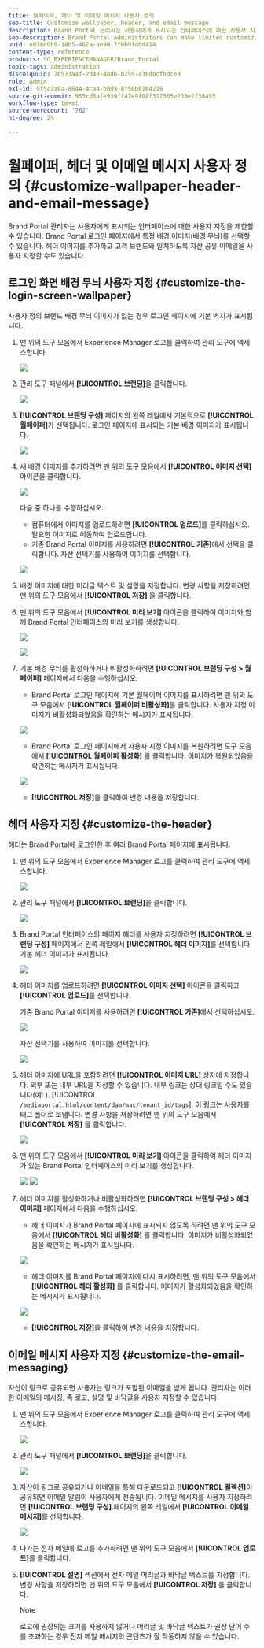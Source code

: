 ```yaml
---
title: 월페이퍼, 헤더 및 이메일 메시지 사용자 정의
seo-title: Customize wallpaper, header, and email message
description: Brand Portal 관리자는 사용자에게 표시되는 인터페이스에 대한 사용자 지정을 제한할 수 있습니다. Brand Portal 로그인 페이지에서 특정 배경 이미지(배경 무늬)를 선택할 수 있습니다. 헤더 이미지를 추가하고 고객 브랜드와 일치하도록 자산 공유 이메일을 사용자 지정할 수도 있습니다.
seo-description: Brand Portal administrators can make limited customizations to the interface displayed to users. You can choose a specific background image (wallpaper) for the Brand Portal login page. You can also add a header image and customize asset sharing emails to match the customer’s brand.
uuid: e078d0b9-18b5-467a-ae90-7f0b9fd0d414
content-type: reference
products: SG_EXPERIENCEMANAGER/Brand_Portal
topic-tags: administration
discoiquuid: 7b573a4f-2d4e-48d6-b259-436d0cfbdce9
role: Admin
exl-id: 9f5c2a6a-8844-4ca4-b0d9-8f50b6164219
source-git-commit: 955cd8afe939ff47e9f08f312505e230e2f38495
workflow-type: tm+mt
source-wordcount: '762'
ht-degree: 2%

---
```


# 월페이퍼, 헤더 및 이메일 메시지 사용자 정의 {#customize-wallpaper-header-and-email-message}

Brand Portal 관리자는 사용자에게 표시되는 인터페이스에 대한 사용자 지정을 제한할 수 있습니다. Brand Portal 로그인 페이지에서 특정 배경 이미지(배경 무늬)를 선택할 수 있습니다. 헤더 이미지를 추가하고 고객 브랜드와 일치하도록 자산 공유 이메일을 사용자 지정할 수도 있습니다.

## 로그인 화면 배경 무늬 사용자 지정 {#customize-the-login-screen-wallpaper}

사용자 정의 브랜드 배경 무늬 이미지가 없는 경우 로그인 페이지에 기본 벽지가 표시됩니다.

1. 맨 위의 도구 모음에서 Experience Manager 로고를 클릭하여 관리 도구에 액세스합니다.

   ![](assets/aemlogo.png)

1. 관리 도구 패널에서 **[!UICONTROL 브랜딩]**&#x200B;을 클릭합니다.


   ![](assets/admin-tools-panel-10.png)

1. **[!UICONTROL 브랜딩 구성]** 페이지의 왼쪽 레일에서 기본적으로 **[!UICONTROL 월페이퍼]**&#x200B;가 선택됩니다. 로그인 페이지에 표시되는 기본 배경 이미지가 표시됩니다.

   ![](assets/default_wallpaper.png)

1. 새 배경 이미지를 추가하려면 맨 위의 도구 모음에서 **[!UICONTROL 이미지 선택]** 아이콘을 클릭합니다.

   ![](assets/choose_wallpaperimage.png)

   다음 중 하나를 수행하십시오.

   * 컴퓨터에서 이미지를 업로드하려면 **[!UICONTROL 업로드]**&#x200B;를 클릭하십시오. 필요한 이미지로 이동하여 업로드합니다.
   * 기존 Brand Portal 이미지를 사용하려면 **[!UICONTROL 기존]**&#x200B;에서 선택을 클릭합니다. 자산 선택기를 사용하여 이미지를 선택합니다.

   ![](assets/asset-picker.png)

1. 배경 이미지에 대한 머리글 텍스트 및 설명을 지정합니다. 변경 사항을 저장하려면 맨 위의 도구 모음에서 **[!UICONTROL 저장]** 을 클릭합니다.

1. 맨 위의 도구 모음에서 **[!UICONTROL 미리 보기]** 아이콘을 클릭하여 이미지와 함께 Brand Portal 인터페이스의 미리 보기를 생성합니다.

   ![](assets/chlimage_1.png)

   ![](assets/custom-wallpaper-preview.png)

1. 기본 배경 무늬를 활성화하거나 비활성화하려면 **[!UICONTROL 브랜딩 구성 > 월페이퍼]** 페이지에서 다음을 수행하십시오.

   * Brand Portal 로그인 페이지에 기본 월페이퍼 이미지를 표시하려면 맨 위의 도구 모음에서 **[!UICONTROL 월페이퍼 비활성화]**&#x200B;를 클릭합니다. 사용자 지정 이미지가 비활성화되었음을 확인하는 메시지가 표시됩니다.

   ![](assets/chlimage_1-1.png)

   * Brand Portal 로그인 페이지에서 사용자 지정 이미지를 복원하려면 도구 모음에서 **[!UICONTROL 월페이퍼 활성화]** 를 클릭합니다. 이미지가 복원되었음을 확인하는 메시지가 표시됩니다.

   ![](assets/chlimage_1-2.png)

   * **[!UICONTROL 저장]**&#x200B;을 클릭하여 변경 내용을 저장합니다.



## 헤더 사용자 지정 {#customize-the-header}

헤더는 Brand Portal에 로그인한 후 여러 Brand Portal 페이지에 표시됩니다.

1. 맨 위의 도구 모음에서 Experience Manager 로고를 클릭하여 관리 도구에 액세스합니다.

   ![](assets/aemlogo.png)

1. 관리 도구 패널에서 **[!UICONTROL 브랜딩]**&#x200B;을 클릭합니다.

   ![](assets/admin-tools-panel-11.png)

1. Brand Portal 인터페이스의 페이지 헤더를 사용자 지정하려면 **[!UICONTROL 브랜딩 구성]** 페이지에서 왼쪽 레일에서 **[!UICONTROL 헤더 이미지]**&#x200B;를 선택합니다. 기본 헤더 이미지가 표시됩니다.

   ![](assets/default-header.png)

1. 헤더 이미지를 업로드하려면 **[!UICONTROL 이미지 선택]** 아이콘을 클릭하고 **[!UICONTROL 업로드]**&#x200B;를 선택합니다.

   기존 Brand Portal 이미지를 사용하려면 **[!UICONTROL 기존]**&#x200B;에서 선택하십시오.

   ![](assets/choose_wallpaperimage-1.png)

   자산 선택기를 사용하여 이미지를 선택합니다.

   ![](assets/asset-picker-header.png)

1. 헤더 이미지에 URL을 포함하려면 **[!UICONTROL 이미지 URL]** 상자에 지정합니다. 외부 또는 내부 URL을 지정할 수 있습니다. 내부 링크는 상대 링크일 수도 있습니다(예: ).
   [!UICONTROL `/mediaportal.html/content/dam/mac/tenant_id/tags`].
이 링크는 사용자를 태그 폴더로 보냅니다.
변경 사항을 저장하려면 맨 위의 도구 모음에서 **[!UICONTROL 저장]** 을 클릭합니다.

   ![](assets/configure_brandingheaderimageurl.png)

1. 맨 위의 도구 모음에서 **[!UICONTROL 미리 보기]** 아이콘을 클릭하여 헤더 이미지가 있는 Brand Portal 인터페이스의 미리 보기를 생성합니다.

   ![](assets/chlimage_1-3.png)
   ![](assets/custom_header_preview.png)

1. 헤더 이미지를 활성화하거나 비활성화하려면 **[!UICONTROL 브랜딩 구성 > 헤더 이미지]** 페이지에서 다음을 수행하십시오.

   * 헤더 이미지가 Brand Portal 페이지에 표시되지 않도록 하려면 맨 위의 도구 모음에서 **[!UICONTROL 헤더 비활성화]** 를 클릭합니다. 이미지가 비활성화되었음을 확인하는 메시지가 표시됩니다.

   ![](assets/chlimage_1-4.png)

   * 헤더 이미지를 Brand Portal 페이지에 다시 표시하려면, 맨 위의 도구 모음에서 **[!UICONTROL 헤더 활성화]** 를 클릭합니다. 이미지가 활성화되었음을 확인하는 메시지가 표시됩니다.

   ![](assets/chlimage_1-5.png)

   * **[!UICONTROL 저장]**&#x200B;을 클릭하여 변경 내용을 저장합니다.



## 이메일 메시지 사용자 지정 {#customize-the-email-messaging}

자산이 링크로 공유되면 사용자는 링크가 포함된 이메일을 받게 됩니다. 관리자는 이러한 이메일의 메시징, 즉 로고, 설명 및 바닥글을 사용자 지정할 수 있습니다.

1. 맨 위의 도구 모음에서 Experience Manager 로고를 클릭하여 관리 도구에 액세스합니다.

   ![](assets/aemlogo.png)

1. 관리 도구 패널에서 **[!UICONTROL 브랜딩]**&#x200B;을 클릭합니다.

   ![](assets/admin-tools-panel-12.png)

1. 자산이 링크로 공유되거나 이메일을 통해 다운로드되고 **[!UICONTROL 컬렉션]**&#x200B;이 공유되면 이메일 알림이 사용자에게 전송됩니다. 이메일 메시지를 사용자 지정하려면 **[!UICONTROL 브랜딩 구성]** 페이지의 왼쪽 레일에서 **[!UICONTROL 이메일 메시지]**&#x200B;를 선택합니다.

   ![](assets/configure-branding-page-email.png)

1. 나가는 전자 메일에 로고를 추가하려면 맨 위의 도구 모음에서 **[!UICONTROL 업로드]**&#x200B;를 클릭합니다.

1. **[!UICONTROL 설명]** 섹션에서 전자 메일 머리글과 바닥글 텍스트를 지정합니다. 변경 사항을 저장하려면 맨 위의 도구 모음에서 **[!UICONTROL 저장]** 을 클릭합니다.

   >[!NOTE]
   >
   >로고에 권장되는 크기를 사용하지 않거나 머리글 및 바닥글 텍스트가 권장 단어 수를 초과하는 경우 전자 메일 메시지의 콘텐츠가 잘 작동하지 않을 수 있습니다.
